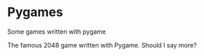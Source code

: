 # Pygames
Some games written with pygame

The famous 2048 game written with Pygame. Should I say more?
